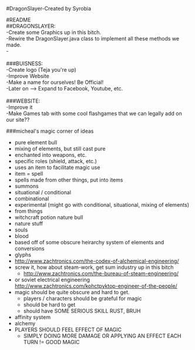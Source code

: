 #DragonSlayer-Created by Syrobia
<p>
#README<br>
##DRAGONSLAYER:<br>
-Create some Graphics up in this bitch.<br>
-Rewire the DragonSlayer.java class to implement all these methods we made.<br>
-<br>
<br>
###BUISNESS:<br>
-Create logo (Teja you're up)<br>
-Improve Website<br>
-Make a name for ourselves! Be Official!<br>
-Later on --> Expand to Facebook, Youtube, etc.<br>
<br>
###WEBSITE:<br>
-Improve it<br>
-Make Games tab with some cool flashgames that we can legally add on our site??<br>

###micheal's magic corner of ideas
- pure element bull
- mixing of elements, but still cast pure
- enchanted into weapons, etc.
- specific roles (shield, attack, etc.)
- uses an item to facilitate magic use
- item = spell
- spells made from other things, put into items
- summons
- situational / conditional
- combinational
- experimental (might go with conditional, situational, mixing of elements)
- from things
- witchcraft potion nature bull
- nature stuff
- souls
- blood
- based off of some obscure heirarchy system of elements and conversions
- glyphs
- http://www.zachtronics.com/the-codex-of-alchemical-engineering/
- screw it, how about steam-work, get sum industry up in this bitch
  - http://www.zachtronics.com/the-bureau-of-steam-engineering/
- or soviet electrical engineering http://www.zachtronics.com/kohctpyktop-engineer-of-the-people/
- magic should be quite obscure and hard to get.
  - players / characters should be grateful for magic
  - should be hard to get
  - should have SOME SERIOUS SKILL RUST, BRUH
- affinity system
- alchemy
- PLAYERS SHOULD FEEL EFFECT OF MAGIC
  - SIMPLY DOING MORE DAMAGE OR APPLYING AN EFFECT EACH TURN != GOOD MAGIC

